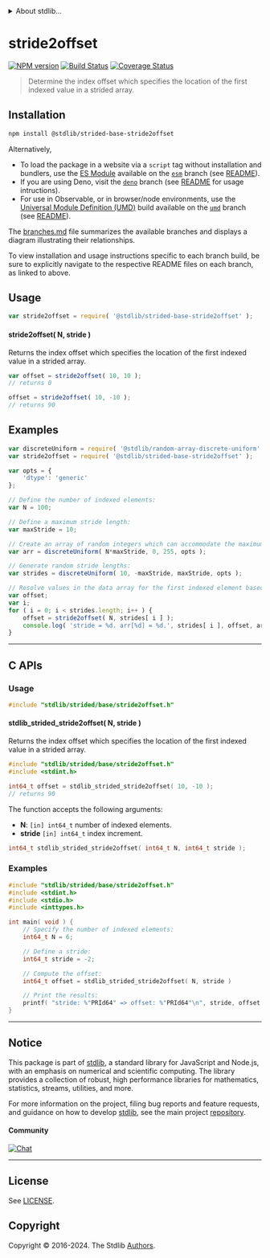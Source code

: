 <!--

@license Apache-2.0

Copyright (c) 2024 The Stdlib Authors.

Licensed under the Apache License, Version 2.0 (the "License");
you may not use this file except in compliance with the License.
You may obtain a copy of the License at

   http://www.apache.org/licenses/LICENSE-2.0

Unless required by applicable law or agreed to in writing, software
distributed under the License is distributed on an "AS IS" BASIS,
WITHOUT WARRANTIES OR CONDITIONS OF ANY KIND, either express or implied.
See the License for the specific language governing permissions and
limitations under the License.

-->


<details>
  <summary>
    About stdlib...
  </summary>
  <p>We believe in a future in which the web is a preferred environment for numerical computation. To help realize this future, we've built stdlib. stdlib is a standard library, with an emphasis on numerical and scientific computation, written in JavaScript (and C) for execution in browsers and in Node.js.</p>
  <p>The library is fully decomposable, being architected in such a way that you can swap out and mix and match APIs and functionality to cater to your exact preferences and use cases.</p>
  <p>When you use stdlib, you can be absolutely certain that you are using the most thorough, rigorous, well-written, studied, documented, tested, measured, and high-quality code out there.</p>
  <p>To join us in bringing numerical computing to the web, get started by checking us out on <a href="https://github.com/stdlib-js/stdlib">GitHub</a>, and please consider <a href="https://opencollective.com/stdlib">financially supporting stdlib</a>. We greatly appreciate your continued support!</p>
</details>

# stride2offset

[![NPM version][npm-image]][npm-url] [![Build Status][test-image]][test-url] [![Coverage Status][coverage-image]][coverage-url] <!-- [![dependencies][dependencies-image]][dependencies-url] -->

> Determine the index offset which specifies the location of the first indexed value in a strided array.

<!-- Section to include introductory text. Make sure to keep an empty line after the intro `section` element and another before the `/section` close. -->

<section class="intro">

</section>

<!-- /.intro -->

<!-- Package usage documentation. -->

<section class="installation">

## Installation

```bash
npm install @stdlib/strided-base-stride2offset
```

Alternatively,

-   To load the package in a website via a `script` tag without installation and bundlers, use the [ES Module][es-module] available on the [`esm`][esm-url] branch (see [README][esm-readme]).
-   If you are using Deno, visit the [`deno`][deno-url] branch (see [README][deno-readme] for usage intructions).
-   For use in Observable, or in browser/node environments, use the [Universal Module Definition (UMD)][umd] build available on the [`umd`][umd-url] branch (see [README][umd-readme]).

The [branches.md][branches-url] file summarizes the available branches and displays a diagram illustrating their relationships.

To view installation and usage instructions specific to each branch build, be sure to explicitly navigate to the respective README files on each branch, as linked to above.

</section>

<section class="usage">

## Usage

```javascript
var stride2offset = require( '@stdlib/strided-base-stride2offset' );
```

#### stride2offset( N, stride )

Returns the index offset which specifies the location of the first indexed value in a strided array.

```javascript
var offset = stride2offset( 10, 10 );
// returns 0

offset = stride2offset( 10, -10 );
// returns 90
```

</section>

<!-- /.usage -->

<!-- Package usage notes. Make sure to keep an empty line after the `section` element and another before the `/section` close. -->

<section class="notes">

</section>

<!-- /.notes -->

<!-- Package usage examples. -->

<section class="examples">

## Examples

<!-- eslint no-undef: "error" -->

```javascript
var discreteUniform = require( '@stdlib/random-array-discrete-uniform' );
var stride2offset = require( '@stdlib/strided-base-stride2offset' );

var opts = {
    'dtype': 'generic'
};

// Define the number of indexed elements:
var N = 100;

// Define a maximum stride length:
var maxStride = 10;

// Create an array of random integers which can accommodate the maximum stride length:
var arr = discreteUniform( N*maxStride, 0, 255, opts );

// Generate random stride lengths:
var strides = discreteUniform( 10, -maxStride, maxStride, opts );

// Resolve values in the data array for the first indexed element based on various stride lengths...
var offset;
var i;
for ( i = 0; i < strides.length; i++ ) {
    offset = stride2offset( N, strides[ i ] );
    console.log( 'stride = %d. arr[%d] = %d.', strides[ i ], offset, arr[ offset ] );
}
```

</section>

<!-- /.examples -->

* * *

<section class="c">

## C APIs

<!-- Section to include introductory text. Make sure to keep an empty line after the intro `section` element and another before the `/section` close. -->

<section class="intro">

</section>

<!-- /.intro -->

<!-- C usage documentation. -->

<section class="usage">

### Usage

```c
#include "stdlib/strided/base/stride2offset.h"
```

#### stdlib_strided_stride2offset( N, stride )

Returns the index offset which specifies the location of the first indexed value in a strided array.

```c
#include "stdlib/strided/base/stride2offset.h"
#include <stdint.h>

int64_t offset = stdlib_strided_stride2offset( 10, -10 );
// returns 90
```

The function accepts the following arguments:

-   **N**: `[in] int64_t` number of indexed elements.
-   **stride** `[in] int64_t` index increment.

```c
int64_t stdlib_strided_stride2offset( int64_t N, int64_t stride );
```

</section>

<!-- /.usage -->

<!-- C API usage notes. Make sure to keep an empty line after the `section` element and another before the `/section` close. -->

<section class="notes">

</section>

<!-- /.notes -->

<!-- C API usage examples. -->

<section class="examples">

### Examples

```c
#include "stdlib/strided/base/stride2offset.h"
#include <stdint.h>
#include <stdio.h>
#include <inttypes.h>

int main( void ) {
    // Specify the number of indexed elements:
    int64_t N = 6;

    // Define a stride:
    int64_t stride = -2;

    // Compute the offset:
    int64_t offset = stdlib_strided_stride2offset( N, stride )

    // Print the results:
    printf( "stride: %"PRId64" => offset: %"PRId64"\n", stride, offset );
}
```

</section>

<!-- /.examples -->

</section>

<!-- /.c -->

<!-- Section to include cited references. If references are included, add a horizontal rule *before* the section. Make sure to keep an empty line after the `section` element and another before the `/section` close. -->

<section class="references">

</section>

<!-- /.references -->

<!-- Section for related `stdlib` packages. Do not manually edit this section, as it is automatically populated. -->

<section class="related">

</section>

<!-- /.related -->

<!-- Section for all links. Make sure to keep an empty line after the `section` element and another before the `/section` close. -->


<section class="main-repo" >

* * *

## Notice

This package is part of [stdlib][stdlib], a standard library for JavaScript and Node.js, with an emphasis on numerical and scientific computing. The library provides a collection of robust, high performance libraries for mathematics, statistics, streams, utilities, and more.

For more information on the project, filing bug reports and feature requests, and guidance on how to develop [stdlib][stdlib], see the main project [repository][stdlib].

#### Community

[![Chat][chat-image]][chat-url]

---

## License

See [LICENSE][stdlib-license].


## Copyright

Copyright &copy; 2016-2024. The Stdlib [Authors][stdlib-authors].

</section>

<!-- /.stdlib -->

<!-- Section for all links. Make sure to keep an empty line after the `section` element and another before the `/section` close. -->

<section class="links">

[npm-image]: http://img.shields.io/npm/v/@stdlib/strided-base-stride2offset.svg
[npm-url]: https://npmjs.org/package/@stdlib/strided-base-stride2offset

[test-image]: https://github.com/stdlib-js/strided-base-stride2offset/actions/workflows/test.yml/badge.svg?branch=v0.1.0
[test-url]: https://github.com/stdlib-js/strided-base-stride2offset/actions/workflows/test.yml?query=branch:v0.1.0

[coverage-image]: https://img.shields.io/codecov/c/github/stdlib-js/strided-base-stride2offset/main.svg
[coverage-url]: https://codecov.io/github/stdlib-js/strided-base-stride2offset?branch=main

<!--

[dependencies-image]: https://img.shields.io/david/stdlib-js/strided-base-stride2offset.svg
[dependencies-url]: https://david-dm.org/stdlib-js/strided-base-stride2offset/main

-->

[chat-image]: https://img.shields.io/gitter/room/stdlib-js/stdlib.svg
[chat-url]: https://app.gitter.im/#/room/#stdlib-js_stdlib:gitter.im

[stdlib]: https://github.com/stdlib-js/stdlib

[stdlib-authors]: https://github.com/stdlib-js/stdlib/graphs/contributors

[umd]: https://github.com/umdjs/umd
[es-module]: https://developer.mozilla.org/en-US/docs/Web/JavaScript/Guide/Modules

[deno-url]: https://github.com/stdlib-js/strided-base-stride2offset/tree/deno
[deno-readme]: https://github.com/stdlib-js/strided-base-stride2offset/blob/deno/README.md
[umd-url]: https://github.com/stdlib-js/strided-base-stride2offset/tree/umd
[umd-readme]: https://github.com/stdlib-js/strided-base-stride2offset/blob/umd/README.md
[esm-url]: https://github.com/stdlib-js/strided-base-stride2offset/tree/esm
[esm-readme]: https://github.com/stdlib-js/strided-base-stride2offset/blob/esm/README.md
[branches-url]: https://github.com/stdlib-js/strided-base-stride2offset/blob/main/branches.md

[stdlib-license]: https://raw.githubusercontent.com/stdlib-js/strided-base-stride2offset/main/LICENSE

</section>

<!-- /.links -->
